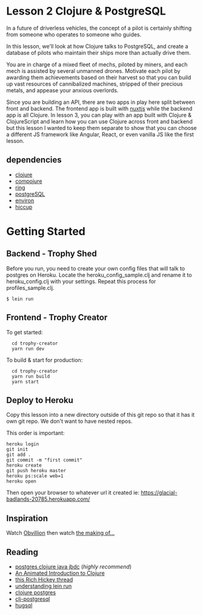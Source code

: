 # Lesson 2 Clojure & PostgreSQL

In a future of driverless vehicles, the concept of a pilot is certainly shifting from someone who operates to someone who guides.

In this lesson, we'll look at how Clojure talks to PostgreSQL, and create a database of pilots who maintain their ships more than actually drive them.

You are in charge of a mixed fleet of mechs, piloted by miners, and each mech is assisted by several unmanned drones. Motivate each pilot by awarding them achievements based on their harvest so that you can build up vast resources of cannibalized machines, stripped of their precious metals, and appease your anxious overlords.

Since you are building an API, there are two apps in play here split between front and backend. The frontend app is built with [nuxtjs](https://nuxtjs.org/guide/installation) while the backend app is all Clojure. In lesson 3, you can play with an app built with Clojure & ClojureScript and learn how you can use Clojure across front and backend but this lesson I wanted to keep them separate to show that you can choose a different JS framework like Angular, React, or even vanilla JS like the first lesson.

## dependencies

- [clojure](https://blog.venanti.us/why-clojure/)
- [compojure](https://github.com/weavejester/compojure/wiki)
- [ring](https://github.com/ring-clojure/ring/wiki)
- [postgreSQL](https://www.infoworld.com/article/3240064/sql/why-old-school-postgresql-is-so-hip-again.html)
- [environ](https://yobriefca.se/blog/2014/04/29/managing-environment-variables-in-clojure/)
- [hiccup](https://github.com/weavejester/hiccup)

# Getting Started

## Backend - Trophy Shed

Before you run, you need to create your own config files that will talk to postgres on Heroku. Locate 
the heroku_config_sample.clj and rename it to heroku_config.clj with your settings. Repeat this process for profiles_sample.clj.


```
$ lein run
```

## Frontend - Trophy Creator

To get started:

```
  cd trophy-creator
  yarn run dev
```

To build & start for production:

```
  cd trophy-creator
  yarn run build
  yarn start
```

## Deploy to Heroku

Copy this lesson into a new directory outside of this git repo so that it has it own git repo. We don't want to have nested repos.

This order is important:

```
heroku login
git init
git add .
git commit -m "first commit"
heroku create
git push heroku master
heroku ps:scale web=1
heroku open
```

Then open your browser to whatever url it created ie: https://glacial-badlands-20785.herokuapp.com/

## Inspiration

Watch [Obvillion](https://www.wired.com/2013/04/oblivion-movie-questions/) then watch [the making of...](https://www.youtube.com/watch?v=iYryNL1FlPk)

## Reading

 * [postgres clojure java jbdc](http://peterstratton.com/posts-output/2017-01-28-postgres-and-clojure-using-clojure-java-jdbc/) (*highly recommend*)
* [An Animated Introduction to Clojure](https://ourcodestories.com/markm208/Playlist/4)  
* [this Rich Hickey thread](https://twitter.com/richhickey/status/1057970957040660480)
* [understanding lein run](http://www.flyingmachinestudios.com/programming/how-clojure-babies-are-made-lein-run/)
* [clojure postgres](https://web.archive.org/web/20161024231548/http://hiim.tv/clojure/2014/05/15/clojure-postgres-json/)
* [clj-postgresql](https://github.com/remodoy/clj-postgresql)
* [hugsql](https://www.compose.com/articles/embrace-sql-with-hugsql-clojure-and-postgresql/)
